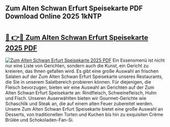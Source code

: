 ## Zum Alten Schwan Erfurt Speisekarte PDF Download Online 2025 1kNTP

# <h2><a href="http://gcdad4.nevu.top/?p=Zum+Alten+Schwan+Erfurt+Speisekarte">🔗 👉🔴 Zum Alten Schwan Erfurt Speisekarte 2025 PDF</a></h2>

[![Zum Alten Schwan Erfurt Speisekarte 2025 PDF](https://i.imgur.com/dBaPXMq.png)](http://gcdad4.nevu.top/?p=Zum+Alten+Schwan+Erfurt+Speisekarte)
Ein Essensmenü ist nicht nur eine Liste von Gerichten, sondern auch die Kunst, ein Gericht zu kreieren, das Ihnen gefallen wird. Es gibt eine große Auswahl an frischen Salaten auf der Zum Alten Schwan Erfurt Speisekarte unseres Restaurants, die Sie in unserem Salatbereich probieren können. Für diejenigen, die Fleisch bevorzugen, bieten wir eine Auswahl an Gerichten auf der Zum Alten Schwan Erfurt Speisekarte an: Rindfleisch, Schweinefleisch, Huhn und Fisch. Unseren Auserwählten bieten wir Gourmet-Gerichte wie Schaschlik und Steak an, die auf einem alten Feuer zubereitet werden. Unsere Zum Alten Schwan Erfurt Speisekarte bietet eine große Auswahl an Desserts, von traditionellen Torten und Kuchen bis hin zu exquisiten Crème Brûlée und Schokoladen-Fan-Si.
